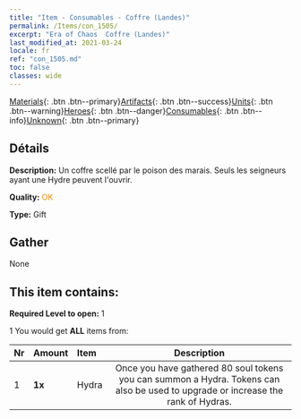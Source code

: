 ```yaml
---
title: "Item - Consumables - Coffre (Landes)"
permalink: /Items/con_1505/
excerpt: "Era of Chaos  Coffre (Landes)"
last_modified_at: 2021-03-24
locale: fr
ref: "con_1505.md"
toc: false
classes: wide
---
```

 [Materials](/fr/Items/){: .btn .btn--primary}[Artifacts](/fr/Items/Artifacts/){: .btn .btn--success}[Units](/fr/Items/Units/){: .btn .btn--warning}[Heroes](/fr/Items/Heroes/){: .btn .btn--danger}[Consumables](/fr/Items/Consumables/){: .btn .btn--info}[Unknown](/fr/Items/Unknown/){: .btn .btn--primary}

## Détails
 **Description:** Un coffre scellé par le poison des marais. Seuls les seigneurs ayant une Hydre peuvent l'ouvrir.

 **Quality:** <span style="color: #FF8C00">OK</span>

 **Type:** Gift

## Gather

  None

## This item contains:

 **Required Level to open:** 1

 1 You would get **ALL** items  from:

  | Nr | Amount |     Item    | Description |
  |:---|:-------|:------------|:-----------:|
  | 1 |  **1x** | Hydra | Once you have gathered 80 soul tokens you can summon a Hydra. Tokens can also be used to upgrade or increase the rank of Hydras.  | 

